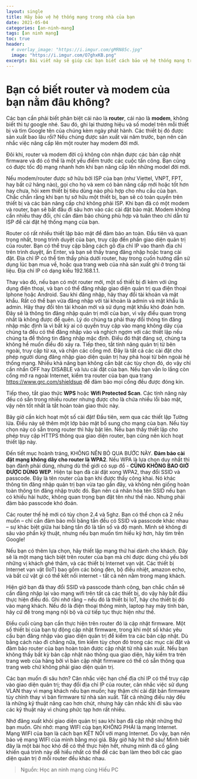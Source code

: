 ```yaml
---
layout: single
title: Hãy bảo vệ hệ thống mạng trong nhà của bạn
date: 2021-05-04
categories: [an-ninh-mang]
tags: [an ninh mạng]
toc: true
header:
  # overlay_image: "https://i.imgur.com/gMRN85c.jpg"
  image: "https://i.imgur.com/O7ghxKB.png"
excerpt: Bài viết này sẽ giúp các bạn biết cách bảo vệ hệ thống mạng trong nhà khỏi các cuộc tấn công. Bao gồm bảo vệ router và modem cũng như các thiết bị khác bạn dùng để kết nối với Internet.
---
```

# Bạn có biết router và modem của bạn nằm đâu không?
Các bạn cần phải biết phân biệt cái nào là **router**, cái nào là **modem**, không biết thì tự google nhé. Sau đó, ghi lại thương hiệu và số model trên mỗi thiết bị và tìm Google tên của chúng kèm ngày phát hành. Các thiết bị đó được sản xuất bao lâu rồi? Nếu chúng được sản xuất vài năm trước, bạn nên cân nhắc việc nâng cấp lên một router hay modem đời mới.

Đôi khi, router và modem đời cũ không còn nhận được các bản cập nhật firmware và đó có thể là một yếu điểm trước các cuộc tấn công. Bạn cũng có được tốc độ mạng nhanh hơn khi bạn nâng cấp lên những model đời mới.

Nếu modem/router được sở hữu bởi ISP của bạn (như Viettel, VNPT, FPT, hay bất cứ hãng nào), gọi cho họ và xem có bản nâng cấp mới hoặc tốt hơn hay chưa, hỏi xem thiết bị tiêu dùng nào phù hợp cho nhu cầu của bạn. Chắc chắn rằng khi bạn tự sở hữu một thiết bị, bạn sẽ có toàn quyền trên thiết bị và các bản nâng cấp chứ không phải ISP.
Khi bạn đã có một modem và router, bạn sẽ bắt đầu đi sâu hơn vào các cài đặt bảo mật.
Modem không cần nhiều thay đổi, chỉ cần đảm bảo chúng phù hợp và tuân theo chỉ dẫn từ ISP để cài đặt hệ thống mạng của bạn.

Router có rất nhiều thiết lập bảo mật để đảm bảo an toàn. Đầu tiên và quan trọng nhất, trong trình duyệt của bạn, truy cập đến phần giao diện quản trị của router. Bạn có thể truy cập bằng cách gõ địa chỉ IP vào thanh địa chỉ trên trình duyệt, ấn Enter, và bạn sẽ thấy trang đăng nhập hoặc trang cài đặt. Địa chỉ IP có thể tìm thấy phía dưới router, hay trong cuốn hướng dẫn sử dụng lúc bạn mua về, hoặc qua trang web của nhà sản xuất ghi ở trong tài liệu. Địa chỉ IP có dạng kiểu 192.168.1.1.

Thay vào đó, nếu bạn có một router mới, một số thiết bị đi kèm với ứng dụng điện thoại, và bạn có thể đăng nhập giao diện quản trị qua điện thoại Iphone hoặc Android. Sau khi đăng nhập, hãy thay đổi tài khoản và mật khẩu. Rất có thể bạn vừa đăng nhập với tài khoản là admin và mật khẩu là admin. Hãy thay đổi tên tài khoản mới và sử dụng mật khẩu khó đoán hơn. Đây sẽ là thông tin đăng nhập quản trị mới của bạn, vì vậy điều quan trọng nhất là không được để quên. Lý do chúng ta phải thay đổi thông tin đăng nhập mặc định là vì bất kỳ ai có quyền truy cập vào mạng không dây của chúng ta đều có thể đăng nhập vào và nghịch ngợm với các thiết lập nếu chúng ta để thông tin đăng nhập mặc định. Điều đó thật đáng sợ, chúng ta không hề muốn điều đó xảy ra.
Tiếp theo, tắt tính năng quản trị từ bên ngoài, truy cập từ xa, và chặn các cổng mở. Đây là tất cả các cài đặt cho phép người dùng đăng nhập giao diện quản trị hay phá hoại từ bên ngoài hệ thống mạng. Nhiều khả năng bạn không cần bật các tùy chọn đó, do vậy chỉ cần nhấn OFF hay DISABLE và lưu cài đặt của bạn. Nếu bạn vẫn lo lắng còn cổng mở ra ngoài Internet, kiểm tra router của bạn qua trang <https://www.grc.com/shieldsup> để đảm bảo mọi cổng đều được đóng kín.

Tiếp theo, tắt giao thức **WPS** hoặc **Wifi Protected Scan**. Các tính năng này đều có sẵn trong nhiều router nhưng được cho là chứa nhiều lỗi bảo mật, vậy nên tốt nhất là tắt hoàn toàn giao thức này.

Bây giờ cần kích hoạt một số cài đặt! Đầu tiên, xem qua các thiết lập Tường lửa. Điều này sẽ thêm một lớp bảo mật bổ sung cho mạng của bạn. Nếu tùy chọn này có sẵn trong router thì hãy bật lên. Nếu bạn thấy thiết lập cho phép truy cập HTTPS thông qua giao diện router, bạn cũng nên kích hoạt thiết lập này.

Đến tiết mục hoành tráng, KHÔNG NÊN BỎ QUA BƯỚC NÀY. **Đảm bảo cài đặt mạng không dây cho router là WPA2**. Nếu WPA là lựa chọn duy nhất thì bạn đành phải dùng, nhưng dù thế giới có sụp đổ - **CŨNG KHÔNG BAO GIỜ ĐƯỢC DÙNG WEP**. Hiện tại bạn đã cài đặt xong WPA2, thay đổi SSID và passcode. Đây là tên router của bạn khi được thấy công khai. Nó khác thông tin đăng nhập quản trị bạn vừa tạo gần đây, và không nên giống hoàn toàn thông tin đăng nhập trước đó. Bạn nên cá nhân hóa tên SSID nếu bạn có khiếu hài hước, không quan trọng bạn đặt tên như thế nào. Nhưng phải đảm bảo passcode khó đoán.

Các router thế hệ mới có tùy chọn 2.4 và 5ghz. Bạn có thể chọn cả 2 nếu muốn – chỉ cần đảm bảo mỗi băng tần đều có SSID và passcode khác nhau – sự khác biệt giữa hai băng tần đó là tần số và độ mạnh. Mình sẽ không đi sâu vào phần kỹ thuật, nhưng nếu bạn muốn tìm hiểu kỹ hơn, hãy tìm trên Google!

Nếu bạn có thêm lựa chọn, hãy thiết lập mạng thứ hai dành cho khách. Đây sẽ là một mạng tách biệt trên router của bạn mà chỉ được dùng chủ yếu bởi những vị khách ghé thăm, và các thiết bị Internet vạn vật. Các thiết bị Internet vạn vật (IoT) bao gồm các bóng đèn, bộ điều nhiệt, amazon echo, và bất cứ vật gì có thể kết nối internet - tất cả nên nằm trong mạng khách.

Hiện giờ bạn đã thay đổi SSID và passcode thành công, bạn chắc chắn sẽ cần đăng nhập lại vào mạng wifi trên tất cả các thiết bị, do vậy hãy bắt đầu thực hiện điều đó. Ghi nhớ rằng – nếu đó là thiết bị IoT, hãy cho thiết bị đó vào mạng khách. Nếu đó là điện thoại thông minh, laptop hay máy tính bàn, hãy cứ để trong mạng nội bộ và cứ tiếp tục thực hiện như thế.

Điều cuối cùng bạn cần thực hiện trên router đó là cập nhật firmware. Một số thiết bị của bạn tự động cập nhật firmware, trong khi một số khác yêu cầu bạn đăng nhập vào giao diện quản trị để kiểm tra các bản cập nhật. Dù bằng cách nào đi chăng nữa, tìm kiếm tùy chọn đó trong các mục cài đặt và đảm bảo router của bạn hoàn toàn được cập nhật từ nhà sản xuất. Nếu bạn không thấy bất kỳ bản cập nhật nào thông qua giao diện, hãy kiểm tra trên trang web của hãng bởi vì bản cập nhật firmware có thể có sẵn thông qua trang web chứ không phải giao diện quản trị.

Các bạn muốn đi sâu hơn? Cân nhắc việc hạn chế địa chỉ IP có thể truy cập vào giao diện quản trị; thay đổi địa chỉ IP của  router, cân nhắc việc sử dụng VLAN thay vì mạng khách nếu bạn muốn; hay thậm chí cài đặt bản firmware tùy chỉnh thay vì bản firmware từ nhà sản xuất. Tất cả những điều này đều là những kỹ thuật nâng cao hơn chút, nhưng hãy cân nhắc khi đi sâu vào các kỹ thuật này vì chúng phức tạp hơn rất nhiều.

Nhớ đăng xuất khỏi giao diện quản trị sau khi bạn đã cập nhật những thứ bạn muốn. Ghi nhớ: mạng WIFI của bạn KHÔNG PHẢI là mạng Internet. Mạng WIFI của bạn là cách bạn KẾT NỐI với mạng Internet. Do vậy, bạn nên bảo vệ mạng WIFI của mình bằng mọi giá.
Bây giờ hãy hít thở sâu! Mình biết đây là một bài học khó để có thể thực hiện hết, nhưng mình đã cố gắng khiến quá trình này dễ hiểu nhất có thể để các bạn làm theo bởi các giao diện quản trị ở mỗi router đều khác nhau.

> Nguồn: Học an ninh mạng cùng Hiếu PC